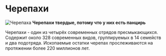 # Черепахи


![Черепаха](https://cdn.pixabay.com/photo/2016/06/09/22/09/water-1446738_1280.jpg)
**Черепахи твердые, потому что у них есть панцирь**

Черепахи - один из четырёх современных отрядов пресмыкающихся. Содержит около 328 современных видов, группируемых в 14 семейств и два подотряда. Ископаемые остатки черепах прослеживаются на протяжении более 220 миллионов лет.